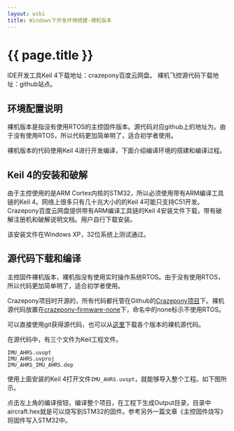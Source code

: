 ```yaml
---
layout: wiki
title: Windows下开发环境搭建-裸机版本
---
```


# {{ page.title }}

IDE开发工具Keil 4下载地址：crazepony百度云网盘。
裸机飞控源代码下载地址：github站点。

## 环境配置说明
裸机版本是指没有使用RTOS的主控固件版本。源代码对应github上的地址为。由于没有使用RTOS，所以代码更加简单明了，适合初学者使用。

裸机版本的代码使用Keil 4进行开发编译，下面介绍编译环境的搭建和编译过程。

## Keil 4的安装和破解
由于主控使用的是ARM Cortex内核的STM32，所以必须使用带有ARM编译工具链的Keil 4。网络上很多只有几十兆大小的的Keil 4可能只支持C51开发。Crazepony百度云网盘提供带有ARM编译工具链的Keil 4安装文件下载，带有破解注册机和破解说明文档。用户自行下载安装。

该安装文件在Windows XP，32位系统上测试通过。

## 源代码下载和编译
主控固件裸机版本，裸机指没有使用实时操作系统RTOS。由于没有使用RTOS，所以代码更加简单明了，适合初学者使用。

Crazepony项目时开源的，所有代码都托管在Github的[Crazepony项目](https://github.com/Crazepony)下。裸机源代码放置在[crazepony-firmware-none](https://github.com/Crazepony/crazepony-firmware-none)下，命名中的none标示不使用RTOS。

可以直接使用git获得源代码，也可以从[这里](https://github.com/Crazepony/crazepony-firmware-none/releases)下载各个版本的裸机源代码。

在源代码中，有三个文件为Keil工程文件。

```
IMU_AHRS.uvopt
IMU_AHRS.uvproj
IMU_AHRS_IMU_AHRS.dep
```
使用上面安装的Keil 4打开文件`IMU_AHRS.uvopt`，就能够导入整个工程。如下图所示。

点击左上角的编译按钮，编译整个项目，在工程下生成Output目录，目录中aircraft.hex就是可以烧写到STM32的固件。参考另外一篇文章《主控固件烧写》将固件写入STM32中。
